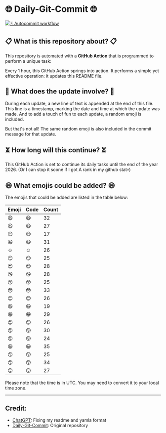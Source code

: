 # 🌐 Daily-Git-Commit 🌐

[![🃏 Autocommit workflow](https://github.com/kleqing/git-auto-commit/actions/workflows/main.yaml/badge.svg?event=check_run)](https://github.com/kleqing/git-auto-commit/actions/workflows/main.yaml)

## 📋 What is this repository about? 📋

This repository is automated with a **GitHub Action** that is programmed to perform a unique task:

Every 1 hour, this GitHub Action springs into action. It performs a simple yet effective operation: it updates this README file.

## 🔄 What does the update involve? 🔄

During each update, a new line of text is appended at the end of this file. This line is a timestamp, marking the date and time at which the update was made. And to add a touch of fun to each update, a random emoji is included.

But that's not all! The same random emoji is also included in the commit message for that update.

## ⏳ How long will this continue? ⏳

This GitHub Action is set to continue its daily tasks until the end of the year 2026. (Or I can stop it soonẻ if I got A rank in my github stat💀)

## 😄 What emojis could be added? 😄

The emojis that could be added are listed in the table below:

| Emoji | Code | Count |
| --- | --- | --- |
| 😄 | :smile: | 32 |
| 😆 | :laughing: | 27 |
| 😊 | :blush: | 17 |
| 😀 | :smiley: | 31 |
| ☺️ | :relaxed: | 26 |
| 😏 | :smirk: | 25 |
| 😍 | :heart_eyes: | 28 |
| 😘 | :kissing_heart: | 28 |
| 😚 | :kissing_closed_eyes: | 25 |
| 😳 | :flushed: | 33 |
| 😌 | :relieved: | 26 |
| 😆 | :satisfied: | 19 |
| 😁 | :grin: | 29 |
| 😉 | :wink: | 26 |
| 😜 | :stuck_out_tongue_winking_eye: | 30 |
| 😝 | :stuck_out_tongue_closed_eyes: | 24 |
| 😀 | :grinning: | 35 |
| 😗 | :kissing: | 25 |
| 😙 | :kissing_smiling_eyes: | 34 |
| 😛 | :stuck_out_tongue: | 27 |

Please note that the time is in UTC. You may need to convert it to your local time zone.

---

## Credit:

- [ChatGPT](chatgpt.com): Fixing my readme and yamla format
- [Daily-Git-Commit](https://github.com/diegomarty/daily-git-commit): Original repository

